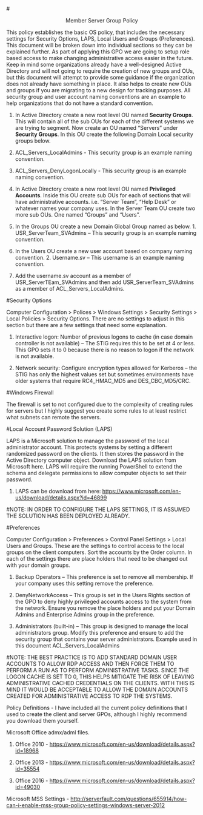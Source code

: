 #<p align="center">Member Server Group Policy</p>

This policy establishes the basic OS policy, that includes the necessary settings for Security Options, LAPS, Local Users and Groups (Preferences).  This document will be broken down into individual sections so they can be explained further.  As part of applying this GPO we are going to setup role based access to make changing administrative access easier in the future.  Keep in mind some organizations already have a well-designed Active Directory and will not going to require the creation of new groups and OUs, but this document will attempt to provide some guidance if the organization does not already have something in place.  It also helps to create new OUs and groups if you are migrating to a new design for tracking purposes.  All security group and user account naming conventions are an example to help organizations that do not have a standard convention.

1. In Active Directory create a new root level OU named **Security Groups**.  This will contain all of the sub OUs for each of the different systems we are trying to segment.  Now create an OU named “Servers” under **Security Groups**.  In this OU create the following Domain Local security groups below. 
  1. ACL_Servers_LocalAdmins - This security group is an example naming convention.
  2. ACL_Servers_DenyLogonLocally - This security group is an example naming convention.

2. In Active Directory create a new root level OU named **Privileged Accounts**.  Inside this OU create sub OUs for each of sections that will have administrative accounts. i.e. “Server Team”, “Help Desk” or whatever names your company uses.  In the Server Team OU create two more sub OUs.  One named “Groups” and “Users”. 
  1. In the Groups OU create a new Domain Global Group named as below.
    1. USR_ServerTeam_SVAdmins – This security group is an example naming convention.
  2. In the Users OU create a new user account based on company naming convention.
    2. Username.sv – This username is an example naming convention.
  3. Add the username.sv account as a member of USR_ServerTEam_SVAdmins and then add USR_ServerTeam_SVAdmins as a member of ACL_Servers_LocalAdmins.

#Security Options

 Computer Configuration > Polices > Windows Settings > Security Settings > Local Policies > Security Options.  There are no settings to adjust in this section but there are a few settings that need some explanation.

1. Interactive logon: Number of previous logons to cache (in case domain controller is not available) – The STIG requires this to be set at 4 or less.  This GPO sets it to 0 because there is no reason to logon if the network is not available.

2. Network security: Configure encryption types allowed for Kerberos – the STIG has only the highest values set but sometimes environments have older systems that require RC4_HMAC_MD5 and DES_CBC_MD5/CRC.

#Windows Firewall

The firewall is set to not configured due to the complexity of creating rules for servers but I highly suggest you create some rules to at least restrict what subnets can remote the servers.

#Local Account Password Solution (LAPS)

LAPS is a Microsoft solution to manage the password of the local administrator account.  This protects systems by setting a different randomized password on the clients.  It then stores the password in the Active Directory computer object.  Download the LAPS solution from Microsoft here.  LAPS will require the running PowerShell to extend the schema and delegate permissions to allow computer objects to set their password.

1. LAPS can be download from here: https://www.microsoft.com/en-us/download/details.aspx?id=46899

#NOTE: IN ORDER TO CONFIGURE THE LAPS SETTINGS, IT IS ASSUMED THE SOLUTION HAS BEEN DEPLOYED ALREADY.

#Preferences

Computer Configuration > Preferences > Control Panel Settings > Local Users and Groups.  These are the settings to control access to the local groups on the client computers.  Sort the accounts by the Order column.  In each of the settings there are place holders that need to be changed out with your domain groups.

1. Backup Operators – This preference is set to remove all membership.  If your company uses this setting remove the preference.

2. DenyNetworkAccess – This group is set in the Users Rights section of the GPO to deny highly privileged accounts access to the system from the network.  Ensure you remove the place holders and put your Domain Admins and Enterprise Admins group in the preference.

3. Administrators (built-in) – This group is designed to manage the local administrators group.  Modify this preference and ensure to add the security group that contains your server administrators.  Example used in this document ACL_Servers_LocalAdmins

#NOTE:  THE BEST PRACTICE IS TO ADD STANDARD DOMAIN USER ACCOUNTS TO ALLOW RDP ACCESS AND THEN FORCE THEM TO PERFORM A RUN AS TO PERFORM ADMINISTRATIVE TASKS.  SINCE THE LOGON CACHE IS SET TO 0, THIS HELPS MITIGATE THE RISK OF LEAVING ADMINISTRATIVE CACHED CREDENTIALS ON THE CLIENTS. WITH THIS IS MIND IT WOULD BE ACCEPTABLE TO ALLOW THE DOMAIN ACCOUNTS CREATED FOR ADMINISTRATIVE ACCESS TO RDP THE SYSTEMS.

Policy Definitions - I have included all the current policy definitions that I used to create the client and server GPOs, although I highly recommend you download them yourself.

Microsoft Office admx/adml files.

1. Office 2010 - https://www.microsoft.com/en-us/download/details.aspx?id=18968

2. Office 2013 - https://www.microsoft.com/en-us/download/details.aspx?id=35554

3. Office 2016 - https://www.microsoft.com/en-us/download/details.aspx?id=49030

Microsoft MSS Settings - http://serverfault.com/questions/655914/how-can-i-enable-mss-group-policy-settings-windows-server-2012
